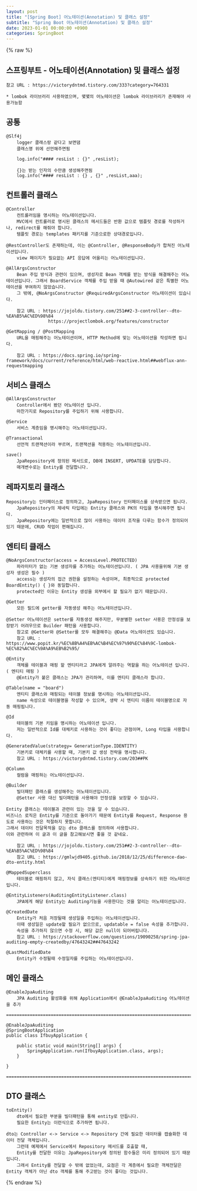 ```yaml
---  
layout: post  
title: "[Spring Boot] 어노테이션(Annotation) 및 클래스 설정"  
subtitle: "Spring Boot 어노테이션(Annotation) 및 클래스 설정"  
date: 2023-01-01 00:00:00 +0900  
categories: SpringBoot  
---  
```

{% raw %}  
## 스프링부트 - 어노테이션(Annotation) 및 클래스 설정  
	참고 URL : https://victorydntmd.tistory.com/333?category=764331  
  
	* lombok 라이브러리 사용하였으며, 몇몇의 어노테이션은 lombok 라이브러리가 존재해야 사용가능함  
  
## 공통  
	@Slf4j  
		logger 클래스랑 같다고 보면댐  
		클래스명 위에 선언해주면됨  
  
		log.info("#### resList : {}" ,resList);  
  
		{}는 받는 인자의 수만큼 생성해주면됨  
		log.info("#### resList : {} , {}" ,resList,aaa);  
  
## 컨트롤러 클래스  
  
	@Controller  
		컨트롤러임을 명시하는 어노테이션입니다.  
		MVC에서 컨트롤러로 명시된 클래스의 메서드들은 반환 값으로 템플릿 경로를 작성하거나, redirect를 해줘야 합니다.  
		템플릿 경로는 templates 패키지를 기준으로한 상대경로입니다.  
  
	@RestController도 존재하는데, 이는 @Controller, @ResponseBody가 합쳐진 어노테이션입니다.  
		view 페이지가 필요없는 API 응답에 어울리는 어노테이션입니다.  
  
	@AllArgsConstructor  
		Bean 주입 방식과 관련이 있으며, 생성자로 Bean 객체를 받는 방식을 해결해주는 어노테이션입니다. 그래서 BoardService 객체를 주입 받을 때 @Autowired 같은 특별한 어노테이션을 부여하지 않았습니다.  
		그 밖에, @NoArgsConstructor @RequiredArgsConstructor 어노테이션이 있습니다.  
  
		참고 URL : https://jojoldu.tistory.com/251##2-3-controller--dto-%EA%B5%AC%ED%98%84  
					https://projectlombok.org/features/constructor  
  
	@GetMapping / @PostMapping  
		URL을 매핑해주는 어노테이션이며, HTTP Method에 맞는 어노테이션을 작성하면 됩니다.  
  
		참고 URL : https://docs.spring.io/spring-framework/docs/current/reference/html/web-reactive.html##webflux-ann-requestmapping  
  
## 서비스 클래스  
  
	@AllArgsConstructor  
		Controller에서 봤던 어노테이션 입니다.  
		마찬가지로 Repository를 주입하기 위해 사용합니다.  
  
	@Service  
		서비스 계층임을 명시해주는 어노테이션입니다.  
  
	@Transactional  
		선언적 트랜잭션이라 부르며, 트랜잭션을 적용하는 어노테이션입니다.  
  
	save()  
		JpaRepository에 정의된 메서드로, DB에 INSERT, UPDATE를 담당합니다.  
		매개변수로는 Entity를 전달합니다.  
  
## 레파지토리 클래스  
  
	Repository는 인터페이스로 정의하고, JpaRepository 인터페이스를 상속받으면 됩니다.  
		JpaRepository의 제네릭 타입에는 Entity 클래스와 PK의 타입을 명시해주면 됩니다.  
		JpaRepository에는 일반적으로 많이 사용하는 데이터 조작을 다루는 함수가 정의되어 있기 때문에, CRUD 작업이 편해집니다.  
  
## 엔티티 클래스  
  
	@NoArgsConstructor(access = AccessLevel.PROTECTED)  
		파라미터가 없는 기본 생성자를 추가하는 어노테이션입니다. ( JPA 사용을위해 기본 생성자 생성은 필수 )  
		access는 생성자의 접근 권한을 설정하는 속성이며, 최종적으로 protected BoardEntity() { }와 동일합니다.  
		protected인 이유는 Entity 생성을 외부에서 할 필요가 없기 때문입니다.  
  
	@Getter  
		모든 필드에 getter를 자동생성 해주는 어노테이션입니다.  
  
	@Setter 어노테이션은 setter를 자동생성 해주지만, 무분별한 setter 사용은 안정성을 보장받기 어려우므로 Builder 패턴을 사용합니다.  
		참고로 @Getter와 @Setter를 모두 해결해주는 @Data 어노테이션도 있습니다.  
		참고 URL : https://www.popit.kr/%EC%8B%A4%EB%AC%B4%EC%97%90%EC%84%9C-lombok-%EC%82%AC%EC%9A%A9%EB%B2%95/  
  
	@Entity  
		객체를 테이블과 매핑 할 엔티티라고 JPA에게 알려주는 역할을 하는 어노테이션 입니다. ( 엔티티 매핑 )  
		@Entity가 붙은 클래스는 JPA가 관리하며, 이를 엔티티 클래스라 합니다.  
  
	@Table(name = "board")  
		엔티티 클래스와 매핑되는 테이블 정보를 명시하는 어노테이션입니다.  
		name 속성으로 테이블명을 작성할 수 있으며, 생략 시 엔티티 이름이 테이블명으로 자동 매핑됩니다.  
  
	@Id  
		테이블의 기본 키임을 명시하는 어노테이션 입니다.  
		저는 일반적으로 Id를 대체키로 사용하는 것이 좋다는 관점이며, Long 타입을 사용합니다.  
  
	@GeneratedValue(strategy= GenerationType.IDENTITY)  
		기본키로 대체키를 사용할 때, 기본키 값 생성 전략을 명시합니다.  
		참고 URL : https://victorydntmd.tistory.com/203##PK  
  
	@Column  
		컬럼을 매핑하는 어노테이션입니다.  
  
	@Builder  
		빌더패턴 클래스를 생성해주는 어노테이션입니다.  
		@Setter 사용 대신 빌더패턴을 사용해야 안정성을 보장할 수 있습니다.  
  
	Entity 클래스는 테이블과 관련이 있는 것을 알 수 있습니다.  
	비즈니스 로직은 Entity를 기준으로 돌아가기 때문에 Entity를 Request, Response 용도로 사용하는 것은 적절하지 못합니다.  
	그래서 데이터 전달목적을 갖는 dto 클래스를 정의하여 사용합니다.  
	이와 관련하여 이 글과 이 글을 참고해보시면 좋을 것 같네요.  
  
		참고 URL : https://jojoldu.tistory.com/251##2-3-controller--dto-%EA%B5%AC%ED%98%84  
		참고 URL : https://gmlwjd9405.github.io/2018/12/25/difference-dao-dto-entity.html  
  
	@MappedSuperclass  
		테이블로 매핑하지 않고, 자식 클래스(엔티티)에게 매핑정보를 상속하기 위한 어노테이션입니다.  
  
	@EntityListeners(AuditingEntityListener.class)  
		JPA에게 해당 Entity는 Auditing기능을 사용한다는 것을 알리는 어노테이션입니다.  
  
	@CreatedDate  
		Entity가 처음 저장될때 생성일을 주입하는 어노테이션입니다.  
		이때 생성일은 update할 필요가 없으므로, updatable = false 속성을 추가합니다.  
		속성을 추가하지 않으면 수정 시, 해당 값은 null이 되어버립니다.  
		참고 URL : https://stackoverflow.com/questions/19090258/spring-jpa-auditing-empty-createdby/47643242##47643242  
  
	@LastModifiedDate  
		Entity가 수정될때 수정일자를 주입하는 어노테이션입니다.  
  
## 메인 클래스  
	@EnableJpaAuditing  
		JPA Auditing 활성화를 위해 Application에서 @EnableJpaAuditing 어노테이션을 추가  
  
	=================================================================================================================  
  
	@EnableJpaAuditing  
	@SpringBootApplication  
	public class IfbuyApplication {  
  
		public static void main(String[] args) {  
			SpringApplication.run(IfbuyApplication.class, args);  
		}  
  
	}  
  
	=================================================================================================================  
  
## DTO 클래스  
  
	toEntity()  
		dto에서 필요한 부분을 빌더패턴을 통해 entity로 만듭니다.  
		필요한 Entity는 이런식으로 추가하면 됩니다.  
  
	dto는 Controller <-> Service <-> Repository 간에 필요한 데이터를 캡슐화한 데이터 전달 객체입니다.  
		그런데 예제에서 Service에서 Repository 메서드를 호출할 때,  
		Entity를 전달한 이유는 JpaRepository에 정의된 함수들은 미리 정의되어 있기 때문입니다.  
		그래서 Entity를 전달할 수 밖에 없었는데, 요점은 각 계층에서 필요한 객체전달은 Entity 객체가 아닌 dto 객체를 통해 주고받는 것이 좋다는 것입니다.  
{% endraw %}